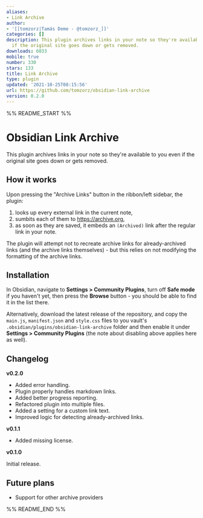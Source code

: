 ```yaml
---
aliases:
- Link Archive
author:
- '[[tomzorz|Tamás Deme - @tomzorz_]]'
categories: []
description: This plugin archives links in your note so they're available to you even
  if the original site goes down or gets removed.
downloads: 6033
mobile: true
number: 330
stars: 133
title: Link Archive
type: plugin
updated: '2021-10-25T08:15:56'
url: https://github.com/tomzorz/obsidian-link-archive
version: 0.2.0
---
```


%% README_START %%

# Obsidian Link Archive

This plugin archives links in your note so they're available to you even if the original site goes down or gets removed.

## How it works

Upon pressing the "Archive Links" button in the ribbon/left sidebar, the plugin:

1. looks up every external link in the current note,
2. sumbits each of them to https://archive.org,
3. as soon as they are saved, it embeds an `(Archived)` link after the regular link in your note.

The plugin will attempt not to recreate archive links for already-archived links (and the archive links themselves) - but this relies on not modifying the formatting of the archive links.

## Installation

In Obsidian, navigate to **Settings > Community Plugins**, turn off **Safe mode** if you haven't yet, then press the **Browse** button - you should be able to find it in the list there.

Alternatively, download the latest release of the repository, and copy the `main.js`, `manifest.json` and `style.css` files to you vault's `.obsidian/plugins/obsidian-link-archive` folder and then enable it under **Settings > Community Plugins** (the note about disabling above applies here as well).

## Changelog

**v0.2.0**

- Added error handling.
- Plugin properly handles markdown links.
- Added better progress reporting.
- Refactored plugin into multiple files.
- Added a setting for a custom link text.
- Improved logic for detecting already-archived links.

**v0.1.1**

- Added missing license.

**v0.1.0**

Initial release.

## Future plans

- Support for other archive providers

%% README_END %%